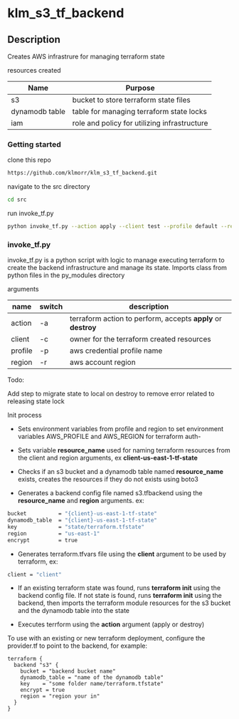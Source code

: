 # klm_s3_tf_backend

## Description

Creates AWS infrastrure for managing terraform state

resources created

| Name | Purpose |
|------|---------|
| s3 | bucket to store terraform state files |
| dynamodb table | table for managing terraform state locks |
| iam | role and policy for utilizing infrastructure |

### Getting started

clone this repo

```bash
https://github.com/klmorr/klm_s3_tf_backend.git
```

navigate to the src directory

```bash
cd src
```

run invoke_tf.py

```bash
python invoke_tf.py --action apply --client test --profile default --region us-east-1
```

### invoke_tf.py

invoke_tf.py is a python script with logic to manage executing terraform to create the backend infrastructure and manage its state. Imports class from python files in the py_modules directory

arguments

| name | switch | description |
|------|--------|-------------|
| action | -a | terraform action to perform, accepts **apply** or **destroy** |
| client | -c | owner for the terraform created resources |
| profile | -p | aws credential profile name |
| region | -r | aws account region |

Todo:

Add step to migrate state to local on destroy to remove error related to releasing state lock

Init process

- Sets environment variables from profile and region to set environment variables AWS_PROFILE and AWS_REGION for terraform auth- 

- Sets variable **resource_name** used for naming terraform resources from the client and region arguments, ex **client-us-east-1-tf-state**
  
- Checks if an s3 bucket and a dynamodb table named **resource_name** exists, creates the resources if they do not exists using boto3
  
- Generates a backend config file named s3.tfbackend using the **resource_name** and **region** arguments. ex:

```bash
bucket          = "{client}-us-east-1-tf-state"
dynamodb_table  = "{client}-us-east-1-tf-state"
key             = "state/terraform.tfstate"
region          = "us-east-1"
encrypt         = true
```

- Generates terraform.tfvars file using the **client** argument to be used by terraform, ex:

```bash
client = "client"
```

- If an existing terraform state was found, runs **terraform init** using the backend config file. If not state is found, runs **terraform init** using the backend, then imports the terraform module resources for the s3 bucket and the dynamodb table into the state

- Executes terrform using the **action** argument (apply or destroy)

To use with an existing or new terraform deployment, configure the provider.tf to point to the backend, for example:
```
terraform {
  backend "s3" {
    bucket = "backend bucket name"
    dynamodb_table = "name of the dynamodb table"
    key    = "some folder name/terraform.tfstate"
    encrypt = true
    region = "region your in"
  }
}
```

